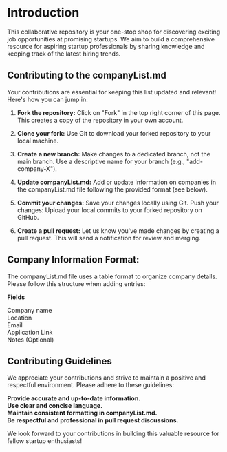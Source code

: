 # Introduction

This collaborative repository is your one-stop shop for discovering exciting job opportunities at promising startups. We aim to build a comprehensive resource for aspiring startup professionals by sharing knowledge and keeping track of the latest hiring trends.

## Contributing to the companyList.md

Your contributions are essential for keeping this list updated and relevant! Here's how you can jump in:

1. **Fork the repository:** Click on "Fork" in the top right corner of this page. This creates a copy of the repository in your own account.

2. **Clone your fork:** Use Git to download your forked repository to your local machine.
3. **Create a new branch:** Make changes to a dedicated branch, not the main branch. Use a descriptive name for your branch (e.g., "add-company-X").

4. **Update companyList.md:** Add or update information on companies in the companyList.md file following the provided format (see below).

5. **Commit your changes:** Save your changes locally using Git.
Push your changes: Upload your local commits to your forked repository on GitHub.

6. **Create a pull request:** Let us know you've made changes by creating a pull request. This will send a notification for review and merging.

## Company Information Format:

The companyList.md file uses a table format to organize company details. Please follow this structure when adding entries:

**Fields**    

Company name  
Location  
Email  
Application Link  
Notes (Optional)

## Contributing Guidelines

We appreciate your contributions and strive to maintain a positive and respectful environment. Please adhere to these guidelines:

**Provide accurate and up-to-date information.**  
**Use clear and concise language.**  
**Maintain consistent formatting in companyList.md.**  
**Be respectful and professional in pull request discussions.**

We look forward to your contributions in building this valuable resource for fellow startup enthusiasts!
